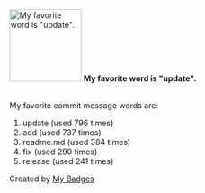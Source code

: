 <img src="https://my-badges.github.io/my-badges/favorite-word.png" alt="My favorite word is &quot;update&quot;." title="My favorite word is &quot;update&quot;." width="128">
<strong>My favorite word is &quot;update&quot;.</strong>
<br><br>

My favorite commit message words are:

1. update (used 796 times)
2. add (used 737 times)
3. readme.md (used 384 times)
4. fix (used 290 times)
5. release (used 241 times)


Created by <a href="https://github.com/my-badges/my-badges">My Badges</a>